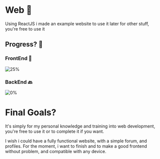 # Web 👋

Using ReactJS i made an example website to use it later for other stuff, you're free to use it

## Progress? 🍫

### FrontEnd 🐥
![25%](https://progress-bar.xyz/50)

### BackEnd 🔙

![0%](https://progress-bar.xyz/0)

# Final Goals?

It's simply for my personal knowledge and training into web development, you're free to use it or to complete it if you want.

I wish i could have a fully functional website, with a simple forum, and profiles. 
For the moment, i want to finish and to make a good frontend without problem, and compatible with any device.
